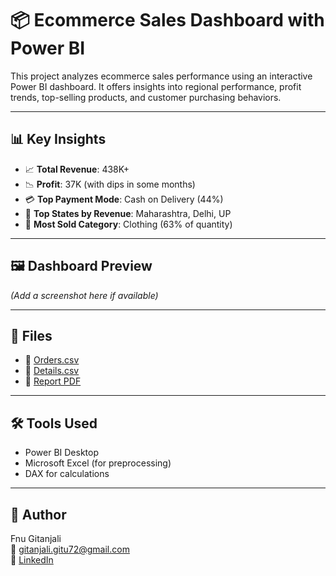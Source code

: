 # 📦 Ecommerce Sales Dashboard with Power BI

This project analyzes ecommerce sales performance using an interactive Power BI dashboard. It offers insights into regional performance, profit trends, top-selling products, and customer purchasing behaviors.

---

## 📊 Key Insights

- 📈 **Total Revenue**: 438K+
- 📉 **Profit**: 37K (with dips in some months)
- 💳 **Top Payment Mode**: Cash on Delivery (44%)
- 📍 **Top States by Revenue**: Maharashtra, Delhi, UP
- 👕 **Most Sold Category**: Clothing (63% of quantity)

---

## 🖼️ Dashboard Preview

*_(Add a screenshot here if available)_*

---

## 📎 Files

- 📄 [Orders.csv](./data/Orders.csv)
- 📄 [Details.csv](./data/Details.csv)
- 📄 [Report PDF](./report/Ecommerce_Sales_Report.pdf)

---

## 🛠️ Tools Used

- Power BI Desktop
- Microsoft Excel (for preprocessing)
- DAX for calculations

---

## 👤 Author

Fnu Gitanjali  
📧 gitanjali.gitu72@gmail.com  
🔗 [LinkedIn](https://www.linkedin.com/in/gitanjali-fnu/)

